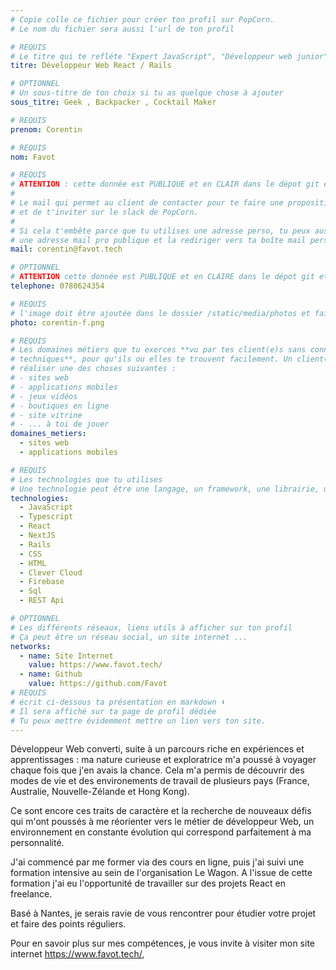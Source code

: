 ```yaml
---
# Copie colle ce fichier pour créer ton profil sur PopCorn.
# Le nom du fichier sera aussi l'url de ton profil

# REQUIS
# Le titre qui te refléte "Expert JavaScript", "Développeur web junior"
titre: Développeur Web React / Rails

# OPTIONNEL
# Un sous-titre de ton choix si tu as quelque chose à ajouter
sous_titre: Geek , Backpacker , Cocktail Maker

# REQUIS
prenom: Corentin

# REQUIS
nom: Favot

# REQUIS
# ATTENTION : cette donnée est PUBLIQUE et en CLAIR dans le dépot git et sur le site
#
# Le mail qui permet au client de contacter pour te faire une proposition de projet
# et de t'inviter sur le slack de PopCorn.
#
# Si cela t'embête parce que tu utilises une adresse perso, tu peux aussi te créer
# une adresse mail pro publique et la rediriger vers ta boîte mail perso
mail: corentin@favot.tech

# OPTIONNEL
# ATTENTION cette donnée est PUBLIQUE et en CLAIRE dans le dépot git et sur le site
telephone: 0780624354

# REQUIS
# l'image doit être ajoutée dans le dossier /static/media/photos et faire moins de 100ko !
photo: corentin-f.png

# REQUIS
# Les domaines métiers que tu exerces **vu par tes client(e)s sans connaissances
# techniques**, pour qu'ils ou elles te trouvent facilement. Un client(e) veut par exemple
# réaliser une des choses suivantes :
# - sites web
# - applications mobiles
# - jeux vidéos
# - boutiques en ligne
# - site vitrine
# - ... à toi de jouer
domaines_metiers:
  - sites web
  - applications mobiles

# REQUIS
# Les technologies que tu utilises
# Une technologie peut être une langage, un framework, une librairie, un CMS ...
technologies:
  - JavaScript
  - Typescript
  - React
  - NextJS
  - Rails
  - CSS
  - HTML
  - Clever Cloud
  - Firebase
  - Sql
  - REST Api

# OPTIONNEL
# Les différents réseaux, liens utils à afficher sur ton profil
# Ça peut être un réseau social, un site internet ...
networks:
  - name: Site Internet
    value: https://www.favot.tech/
  - name: Github
    value: https://github.com/Favot
# REQUIS
# écrit ci-dessous ta présentation en markdown ⬇️
# Il sera affiché sur ta page de profil dédiée
# Tu peux mettre évidemment mettre un lien vers ton site.
---
```


Développeur Web converti, suite à un parcours riche en expériences et apprentissages : ma nature curieuse et exploratrice m'a poussé à voyager chaque fois que j'en avais la chance. Cela m'a permis de découvrir des modes de vie et des environements de travail de plusieurs pays (France, Australie, Nouvelle-Zélande et Hong Kong).

Ce sont encore ces traits de caractère et la recherche de nouveaux défis qui m'ont poussés à me réorienter vers le métier de développeur Web, un environnement en constante évolution qui correspond parfaitement à ma personnalité.

J'ai commencé par me former via des cours en ligne, puis j'ai suivi une formation intensive au sein de l'organisation Le Wagon. A l'issue de cette formation j'ai eu l'opportunité de travailler sur des projets React en freelance.


Basé à Nantes, je serais ravie de vous rencontrer pour étudier votre projet et faire des points réguliers.


Pour en savoir plus sur mes compétences, je vous invite à visiter mon site internet  https://www.favot.tech/,